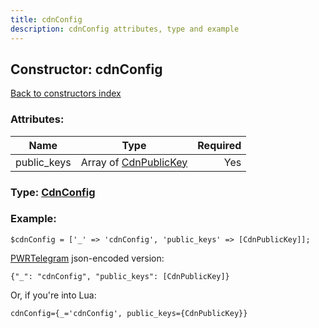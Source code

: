 ```yaml
---
title: cdnConfig
description: cdnConfig attributes, type and example
---
```

## Constructor: cdnConfig  
[Back to constructors index](index.md)



### Attributes:

| Name     |    Type       | Required |
|----------|:-------------:|---------:|
|public\_keys|Array of [CdnPublicKey](../types/CdnPublicKey.md) | Yes|



### Type: [CdnConfig](../types/CdnConfig.md)


### Example:

```
$cdnConfig = ['_' => 'cdnConfig', 'public_keys' => [CdnPublicKey]];
```  

[PWRTelegram](https://pwrtelegram.xyz) json-encoded version:

```
{"_": "cdnConfig", "public_keys": [CdnPublicKey]}
```


Or, if you're into Lua:  


```
cdnConfig={_='cdnConfig', public_keys={CdnPublicKey}}

```


